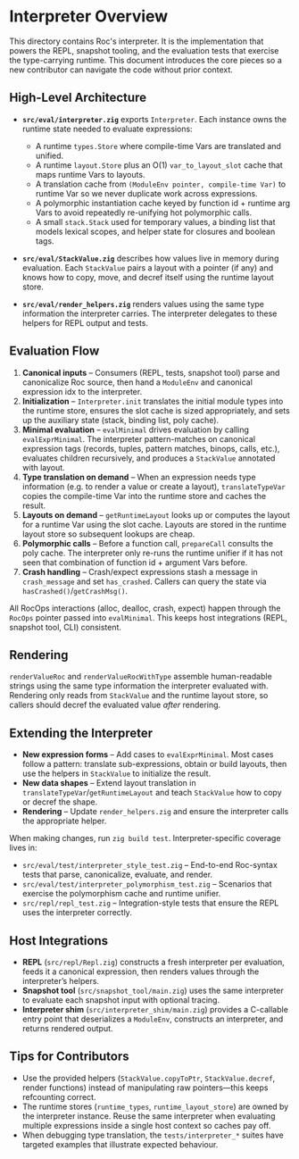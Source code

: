 # Interpreter Overview

This directory contains Roc's interpreter. It is the implementation that powers
the REPL, snapshot tooling, and the evaluation tests that exercise the
type-carrying runtime. This document introduces the core pieces so a new
contributor can navigate the code without prior context.

## High-Level Architecture

- **`src/eval/interpreter.zig`** exports `Interpreter`. Each instance owns the
  runtime state needed to evaluate expressions:
  - A runtime `types.Store` where compile-time Vars are translated and unified.
  - A runtime `layout.Store` plus an O(1) `var_to_layout_slot` cache that maps
    runtime Vars to layouts.
  - A translation cache from `(ModuleEnv pointer, compile-time Var)` to runtime
    Var so we never duplicate work across expressions.
  - A polymorphic instantiation cache keyed by function id + runtime arg Vars to
    avoid repeatedly re-unifying hot polymorphic calls.
  - A small `stack.Stack` used for temporary values, a binding list that models
    lexical scopes, and helper state for closures and boolean tags.

- **`src/eval/StackValue.zig`** describes how values live in memory during
  evaluation. Each `StackValue` pairs a layout with a pointer (if any) and knows
  how to copy, move, and decref itself using the runtime layout store.

- **`src/eval/render_helpers.zig`** renders values using the same type
  information the interpreter carries. The interpreter delegates to these
  helpers for REPL output and tests.

## Evaluation Flow

1. **Canonical inputs** – Consumers (REPL, tests, snapshot tool) parse and
   canonicalize Roc source, then hand a `ModuleEnv` and canonical expression idx
   to the interpreter.
2. **Initialization** – `Interpreter.init` translates the initial module types
   into the runtime store, ensures the slot cache is sized appropriately, and
   sets up the auxiliary state (stack, binding list, poly cache).
3. **Minimal evaluation** – `evalMinimal` drives evaluation by calling
   `evalExprMinimal`. The interpreter pattern-matches on canonical expression
   tags (records, tuples, pattern matches, binops, calls, etc.), evaluates
   children recursively, and produces a `StackValue` annotated with layout.
4. **Type translation on demand** – When an expression needs type information
   (e.g. to render a value or create a layout), `translateTypeVar` copies the
   compile-time Var into the runtime store and caches the result.
5. **Layouts on demand** – `getRuntimeLayout` looks up or computes the layout
   for a runtime Var using the slot cache. Layouts are stored in the runtime
   layout store so subsequent lookups are cheap.
6. **Polymorphic calls** – Before a function call, `prepareCall` consults the
   poly cache. The interpreter only re-runs the runtime unifier if it has not
   seen that combination of function id + argument Vars before.
7. **Crash handling** – Crash/expect expressions stash a message in
   `crash_message` and set `has_crashed`. Callers can query the state via
   `hasCrashed()`/`getCrashMsg()`.

All RocOps interactions (alloc, dealloc, crash, expect) happen through the
`RocOps` pointer passed into `evalMinimal`. This keeps host integrations (REPL,
snapshot tool, CLI) consistent.

## Rendering

`renderValueRoc` and `renderValueRocWithType` assemble human-readable strings
using the same type information the interpreter evaluated with. Rendering only
reads from `StackValue` and the runtime layout store, so callers should decref
the evaluated value *after* rendering.

## Extending the Interpreter

- **New expression forms** – Add cases to `evalExprMinimal`. Most cases follow a
  pattern: translate sub-expressions, obtain or build layouts, then use the
  helpers in `StackValue` to initialize the result.
- **New data shapes** – Extend layout translation in
  `translateTypeVar`/`getRuntimeLayout` and teach `StackValue` how to copy or
  decref the shape.
- **Rendering** – Update `render_helpers.zig` and ensure the interpreter calls
  the appropriate helper.

When making changes, run `zig build test`. Interpreter-specific coverage lives
in:

- `src/eval/test/interpreter_style_test.zig` – End-to-end Roc-syntax tests that
  parse, canonicalize, evaluate, and render.
- `src/eval/test/interpreter_polymorphism_test.zig` – Scenarios that exercise
  the polymorphism cache and runtime unifier.
- `src/repl/repl_test.zig` – Integration-style tests that ensure the REPL uses
  the interpreter correctly.

## Host Integrations

- **REPL** (`src/repl/Repl.zig`) constructs a fresh interpreter per evaluation,
  feeds it a canonical expression, then renders values through the interpreter’s
  helpers.
- **Snapshot tool** (`src/snapshot_tool/main.zig`) uses the same interpreter to
  evaluate each snapshot input with optional tracing.
- **Interpreter shim** (`src/interpreter_shim/main.zig`) provides a C-callable
  entry point that deserializes a `ModuleEnv`, constructs an interpreter, and
  returns rendered output.

## Tips for Contributors

- Use the provided helpers (`StackValue.copyToPtr`, `StackValue.decref`, render
  functions) instead of manipulating raw pointers—this keeps refcounting
  correct.
- The runtime stores (`runtime_types`, `runtime_layout_store`) are owned by the
  interpreter instance. Reuse the same interpreter when evaluating multiple
  expressions inside a single host context so caches pay off.
- When debugging type translation, the `tests/interpreter_*` suites have targeted
  examples that illustrate expected behaviour.
